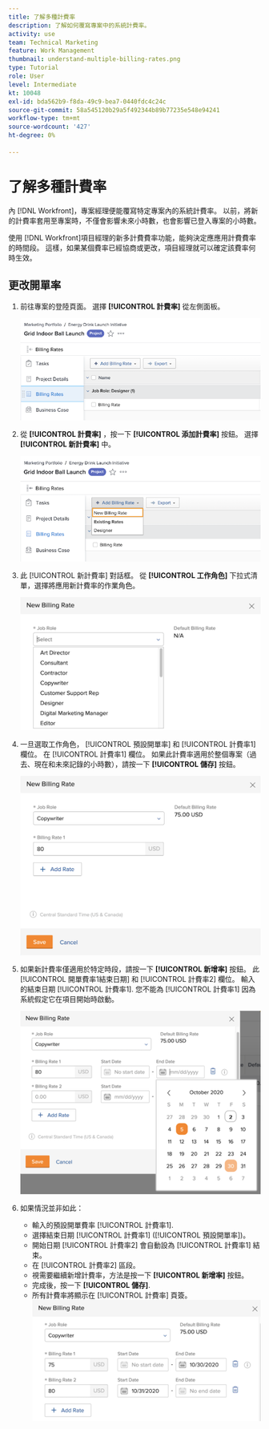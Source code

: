```yaml
---
title: 了解多種計費率
description: 了解如何覆寫專案中的系統計費率。
activity: use
team: Technical Marketing
feature: Work Management
thumbnail: understand-multiple-billing-rates.png
type: Tutorial
role: User
level: Intermediate
kt: 10048
exl-id: bda562b9-f8da-49c9-bea7-0440fdc4c24c
source-git-commit: 58a545120b29a5f492344b89b77235e548e94241
workflow-type: tm+mt
source-wordcount: '427'
ht-degree: 0%

---
```


# 了解多種計費率

內 [!DNL Workfront]，專案經理便能覆寫特定專案內的系統計費率。 以前，將新的計費率套用至專案時，不僅會影響未來小時數，也會影響已登入專案的小時數。

使用 [!DNL Workfront]項目經理的新多計費費率功能，能夠決定應應用計費費率的時間段。 這樣，如果某個費率已經協商或更改，項目經理就可以確定該費率何時生效。

## 更改開單率

1. 前往專案的登陸頁面。 選擇 **[!UICONTROL 計費率]** 從左側面板。

   ![選擇的影像 [!UICONTROL 計費率] in [!DNL Workfront]](assets/project-finances-1.png)

1. 從 **[!UICONTROL 計費率]** ，按一下 **[!UICONTROL 添加計費率]** 按鈕。 選擇 **[!UICONTROL 新計費率]** 中。

   ![選擇的影像 [!UICONTROL 新計費率] in [!DNL Workfront]](assets/project-finances-2.png)

1. 此 [!UICONTROL 新計費率] 對話框。 從 **[!UICONTROL 工作角色]** 下拉式清單，選擇將應用新計費率的作業角色。

   ![在 [!DNL Workfront]](assets/project-finances-3.png)

1. 一旦選取工作角色， [!UICONTROL 預設開單率] 和 [!UICONTROL 計費率1] 欄位。 在 [!UICONTROL 計費率1] 欄位。 如果此計費率適用於整個專案（過去、現在和未來記錄的小時數），請按一下 **[!UICONTROL 儲存]** 按鈕。

   ![儲存適用於以下項目的新計費率的影像： [!DNL Workfront]](assets/project-finances-5.png)

1. 如果新計費率僅適用於特定時段，請按一下 **[!UICONTROL 新增率]** 按鈕。 此 [!UICONTROL 開單費率1結束日期] 和 [!UICONTROL 計費率2] 欄位。 輸入的結束日期 [!UICONTROL 計費率1]. 您不能為 [!UICONTROL 計費率1] 因為系統假定它在項目開始時啟動。

   ![一種影像，可建立適用於特定時段的新計費率，從中的專案開始開始開始。 [!DNL Workfront]](assets/project-finances-6.png)

1. 如果情況並非如此：

   * 輸入的預設開單費率 [!UICONTROL 計費率1].
   * 選擇結束日期 [!UICONTROL 計費率1] ([!UICONTROL 預設開單率])。
   * 開始日期 [!UICONTROL 計費率2] 會自動設為 [!UICONTROL 計費率1] 結束。
   * 在 [!UICONTROL 計費率2] 區段。
   * 視需要繼續新增計費率，方法是按一下 **[!UICONTROL 新增率]** 按鈕。
   * 完成後，按一下 **[!UICONTROL 儲存]**.
   * 所有計費率將顯示在 [!UICONTROL 計費率] 頁簽。
   ![一種影像，用於建立適用於 [!DNL Workfront]](assets/project-finances-7.png)

